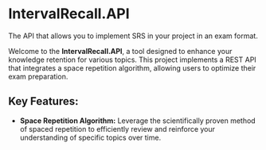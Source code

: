 # IntervalRecall.API
The API that allows you to implement SRS in your project in an exam format.

Welcome to the **IntervalRecall.API**, a tool designed to enhance your knowledge retention for various topics. This project implements a REST API that integrates a space repetition algorithm, allowing users to optimize their exam preparation.

## Key Features:
- **Space Repetition Algorithm:** Leverage the scientifically proven method of spaced repetition to efficiently review and reinforce your understanding of specific topics over time.
